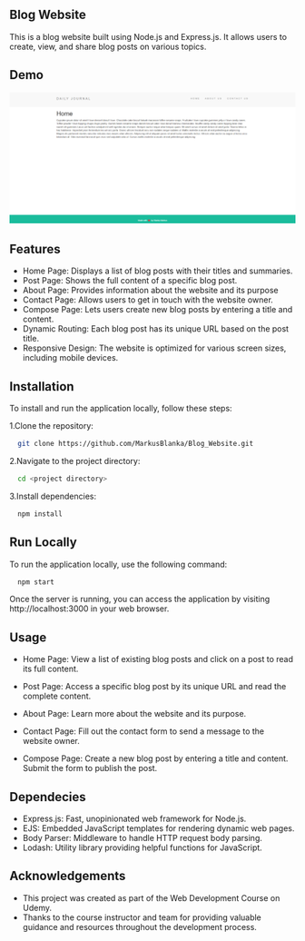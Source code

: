 
## Blog Website
This is a blog website built using Node.js and Express.js. It allows users to create, view, and share blog posts on various topics.
## Demo

![Visual representation of the Home Page of the Blog Website](./images/HomePage.png)



## Features

- Home Page: Displays a list of blog posts with their titles and summaries.
- Post Page: Shows the full content of a specific blog post.
- About Page: Provides information about the website and its purpose
- Contact Page: Allows users to get in touch with the website owner.
- Compose Page: Lets users create new blog posts by entering a title and content.
- Dynamic Routing: Each blog post has its unique URL based on the post title.
- Responsive Design: The website is optimized for various screen sizes, including mobile devices.


## Installation

To install and run the application locally, follow these steps:

1.Clone the repository:
```bash
  git clone https://github.com/MarkusBlanka/Blog_Website.git
```
2.Navigate to the project directory:
```bash
  cd <project directory>
```
3.Install dependencies: 
```bash
  npm install
```
## Run Locally

To run the application locally, use the following command:

```bash
  npm start
```
Once the server is running, you can access the application by visiting http://localhost:3000 in your web browser.


## Usage

- Home Page: View a list of existing blog posts and click on a post to read its full content.

- Post Page: Access a specific blog post by its unique URL and read the complete content.

- About Page: Learn more about the website and its purpose.

- Contact Page: Fill out the contact form to send a message to the website owner.

- Compose Page: Create a new blog post by entering a title and content. Submit the form to publish the post.


## Dependecies

- Express.js: Fast, unopinionated web framework for Node.js.
- EJS: Embedded JavaScript templates for rendering dynamic web pages.
- Body Parser: Middleware to handle HTTP request body parsing.
- Lodash: Utility library providing helpful functions for JavaScript.
## Acknowledgements

- This project was created as part of the Web Development Course on Udemy.
- Thanks to the course instructor and team for providing valuable guidance and resources throughout the development process.
